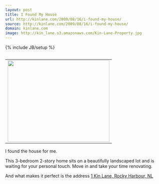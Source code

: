 ```yaml
---
layout: post
title: I Found My House
url: http://kinlane.com/2009/08/16/i-found-my-house/
source: http://kinlane.com/2009/08/16/i-found-my-house/
domain: kinlane.com
image: http://kin_lane.s3.amazonaws.com/Kin-Lane-Property.jpg
---
```

{% include JB/setup %}<p><table border="0" align="right">
<tbody>
<tr>
<td><a href="http://www.century21.ca/Property/NL/A0K_1N0/Rocky_Harbour/Kin_Lane/1"><img class="alignright" title="Kin Lane Property" src="http://kin_lane.s3.amazonaws.com/Kin-Lane-Property.jpg" alt="" width="325" height="260" /></a></td>
</tr>
</tbody></table>
I found the house for me.<p></p>
This 3-bedroom 2-story home sits on a beautifully landscaped lot and is waiting for your personal touch. Move in and take your time renovating.<p></p>
And what makes it perfect is the address <a href="http://www.century21.ca/Property/NL/A0K_1N0/Rocky_Harbour/Kin_Lane/1">1 Kin Lane, Rocky Harbour, NL</a>
<p style="text-align: center;"><a href="http://www.century21.ca/Property/NL/A0K_1N0/Rocky_Harbour/Kin_Lane/1">
</a></p>
